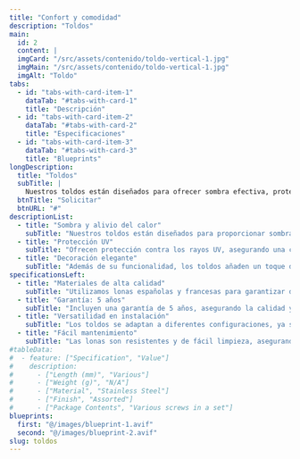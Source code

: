 ```yaml
---
title: "Confort y comodidad"
description: "Toldos" 
main:
  id: 2
  content: |
  imgCard: "/src/assets/contenido/toldo-vertical-1.jpg"
  imgMain: "/src/assets/contenido/toldo-vertical-1.jpg"
  imgAlt: "Toldo"
tabs:
  - id: "tabs-with-card-item-1"
    dataTab: "#tabs-with-card-1"
    title: "Descripción"
  - id: "tabs-with-card-item-2"
    dataTab: "#tabs-with-card-2"
    title: "Especificaciones"
  - id: "tabs-with-card-item-3"
    dataTab: "#tabs-with-card-3"
    title: "Blueprints"
longDescription:
  title: "Toldos"
  subTitle: |
    Nuestros toldos están diseñados para ofrecer sombra efectiva, proteger contra los rayos UV y aportar una elegante decoración a terrazas, pérgolas y ventanas. Disponibles en lonas españolas y francesas, garantizan durabilidad y estilo, con una garantía de 5 años.
  btnTitle: "Solicitar"
  btnURL: "#"
descriptionList:
  - title: "Sombra y alivio del calor"
    subTitle: "Nuestros toldos están diseñados para proporcionar sombra efectiva y reducir el calor en el área de cobertura."
  - title: "Protección UV"
    subTitle: "Ofrecen protección contra los rayos UV, asegurando una cobertura completa y segura."
  - title: "Decoración elegante"
    subTitle: "Además de su funcionalidad, los toldos añaden un toque decorativo a terrazas, pérgolas y ventanas, con opciones tanto horizontales como verticales."
specificationsLeft:
  - title: "Materiales de alta calidad"
    subTitle: "Utilizamos lonas españolas y francesas para garantizar durabilidad y variedad según sus preferencias."
  - title: "Garantía: 5 años"
    subTitle: "Incluyen una garantía de 5 años, asegurando la calidad y longevidad del producto."
  - title: "Versatilidad en instalación"
    subTitle: "Los toldos se adaptan a diferentes configuraciones, ya sean horizontales o verticales, para cubrir una variedad de espacios y necesidades."
  - title: "Fácil mantenimiento"
    subTitle: "Las lonas son resistentes y de fácil limpieza, asegurando que su toldo se mantenga en óptimas condiciones con poco esfuerzo."
#tableData:
#  - feature: ["Specification", "Value"]
#    description:
#      - ["Length (mm)", "Various"]
#      - ["Weight (g)", "N/A"]
#      - ["Material", "Stainless Steel"]
#      - ["Finish", "Assorted"] 
#      - ["Package Contents", "Various screws in a set"]
blueprints:
  first: "@/images/blueprint-1.avif"
  second: "@/images/blueprint-2.avif"
slug: toldos
---
```

